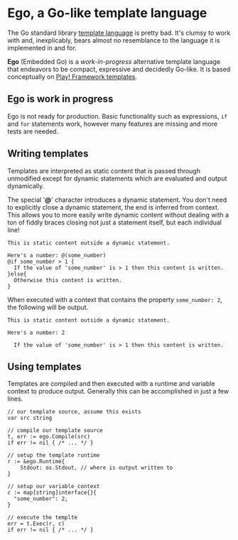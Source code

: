 # Ego, a Go-like template language

The Go standard library [template language](https://golang.org/pkg/text/template/) is pretty bad. It's clumsy to work with and, inexplicably, bears almost no resemblance to the language it is implemented in and for.

**Ego** (Embedded Go) is a *work-in-progress* alternative template language that endeavors to be compact, expressive and decidedly Go-like. It is based conceptually on [Play! Framework templates](https://www.playframework.com/documentation/2.5.x/JavaTemplates).

## Ego is work in progress

Ego is not ready for production. Basic functionality such as expressions, `if` and `for` statements work, however many features are missing and more tests are needed.

## Writing templates

Templates are interpreted as static content that is passed through unmodified except for dynamic statements which are evaluated and output dynamically.

The special '**@**' character introduces a dynamic statement. You don't need to explicitly close a dynamic statement, the end is inferred from context. This allows you to more easily write dynamic content without dealing with a ton of fiddly braces closing not just a statement itself, but each individual line!

    This is static content outside a dynamic statement.
    
    Here's a number: @(some_number)
    @if some_number > 1 {
      If the value of 'some_number' is > 1 then this content is written.
    }else{
      Otherwise this content is written.
    }

When executed with a context that contains the property `some_number: 2`, the following will be output.

	This is static content outside a dynamic statement.
	
	Here's a number: 2
	
      If the value of 'some_number' is > 1 then this content is written.

## Using templates

Templates are compiled and then executed with a runtime and variable context to produce output. Generally this can be accomplished in just a few lines.
	
	// our template source, assume this exists
	var src string
	
	// compile our template source
	t, err := ego.Compile(src)
	if err != nil { /* ... */ }
	
	// setup the template runtime
	r := &ego.Runtime{
		Stdout:	os.Stdout, // where is output written to
	}
	
	// setup our variable context
	c := map[string]interface{}{
	  "some_number": 2,
	}
	
	// execute the templte
	err = t.Exec(r, c)
	if err != nil { /* ... */ }
